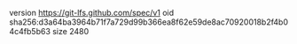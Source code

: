 version https://git-lfs.github.com/spec/v1
oid sha256:d3a64ba3964b71f7a729d99b366ea8f62e59de8ac70920018b2f4b04c4fb5b63
size 2480
